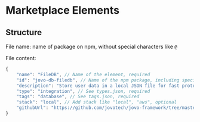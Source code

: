 # Marketplace Elements

## Structure

File name: name of package on npm, without special characters like `@`

File content:

```js
{
    "name": "FileDB", // Name of the element, required
    "id": "jovo-db-filedb", // Name of the npm package, including special characters, required 
    "description": "Store user data in a local JSON file for fast prototyping and debugging", // Up to 100 characters, required
    "type": "integration", // See types.json, required
    "tags": "database", // See tags.json, required
    "stack": "local", // Add stack like "local", "aws", optional
    "githubUrl": "https://github.com/jovotech/jovo-framework/tree/master/jovo-integrations/jovo-db-filedb" // Link to GitHub repo/subrepo, required
}
```
